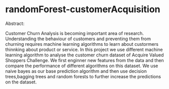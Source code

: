 # randomForest-customerAcquisition
Abstract:

Customer Churn Analysis is becoming important area of research. Understanding the behaviour of
customers and preventing them from churning requires machine learning algorithms to 
learn about custormers thinnking about product or service. In this project we use different machine learning algorithm to analyse the customer churn dataset of Acquire Valued Shoppers 
Challenge. We first enginner new features from the data and then compare the performance of different algorithms on this dataset. We use naive bayes as our base prediction algorithm and then use decision trees,bagging trees and random forests to further increase the predictions on the dataset.

